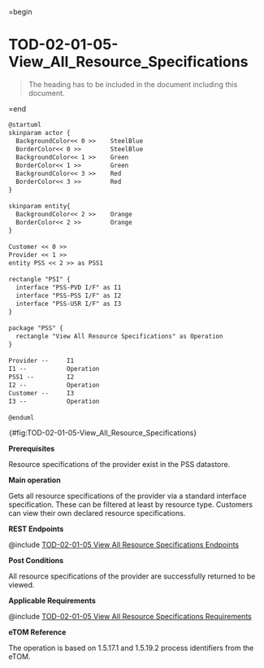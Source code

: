 =begin

# TOD-02-01-05-View_All_Resource_Specifications

> The heading has to be included in the document including this document.

=end

```plantuml
@startuml
skinparam actor {
  BackgroundColor<< 0 >> 	SteelBlue
  BorderColor<< 0 >> 		SteelBlue
  BackgroundColor<< 1 >> 	Green
  BorderColor<< 1 >> 		Green
  BackgroundColor<< 3 >> 	Red
  BorderColor<< 3 >> 		Red
}

skinparam entity{
  BackgroundColor<< 2 >> 	Orange
  BorderColor<< 2 >> 		Orange
}

Customer << 0 >>
Provider << 1 >>
entity PSS << 2 >> as PSS1

rectangle "PSI" {
  interface "PSS-PVD I/F" as I1
  interface "PSS-PSS I/F" as I2
  interface "PSS-USR I/F" as I3
}

package "PSS" {
  rectangle "View All Resource Specifications" as Operation
}

Provider --	    I1
I1 --           Operation
PSS1 --         I2
I2 --           Operation
Customer --     I3
I3 --           Operation

@enduml

```

![**TOD-02-01-05**: View All Resource Specifications](../../common/pixel.png){#fig:TOD-02-01-05-View_All_Resource_Specifications}

**Prerequisites**

Resource specifications of the provider exist in the PSS datastore.

**Main operation**

Gets all resource specifications of the provider via a standard interface specification.
These can be filtered at least by resource type.
Customers can view their own declared resource specifications.

**REST Endpoints**

@include [TOD-02-01-05 View All Resource Specifications Endpoints](endpoints/TOD-02-01-05-View_All_Resource_Specifications-endpoints.md)

**Post Conditions**

All resource specifications of the provider are successfully returned to be viewed.

**Applicable Requirements**

@include [TOD-02-01-05 View All Resource Specifications Requirements](requirements/TOD-02-01-05-View_All_Resource_Specifications-requirements.md)

**eTOM Reference**

The operation is based on 1.5.17.1 and 1.5.19.2 process identifiers from the eTOM.
